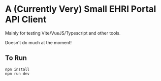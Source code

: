 # A (Currently Very) Small EHRI Portal API Client

Mainly for testing Vite/VueJS/Typescript and other tools.

Doesn't do much at the moment!

## To Run

    npm install
    npm run dev
